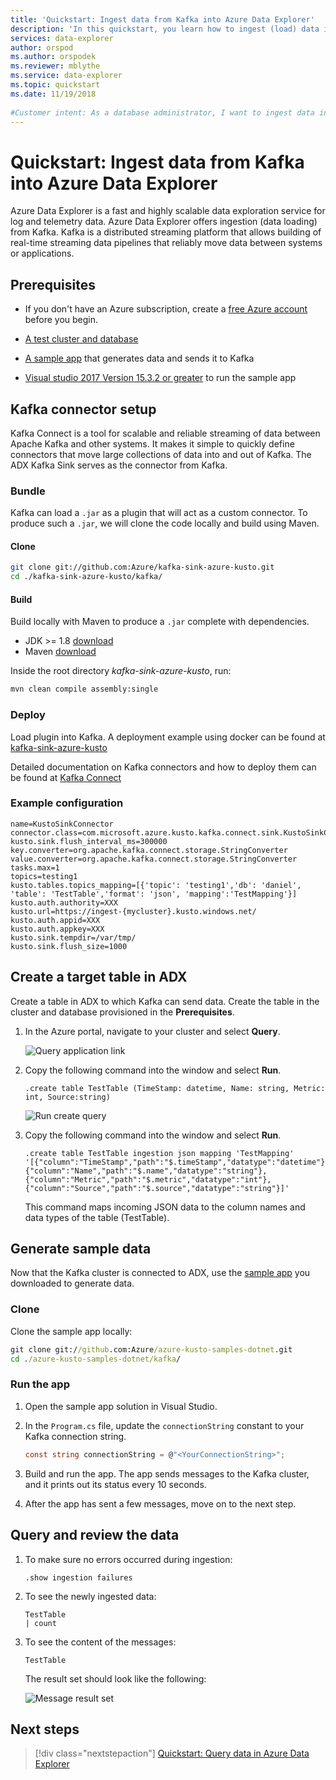 ```yaml
---
title: 'Quickstart: Ingest data from Kafka into Azure Data Explorer'
description: 'In this quickstart, you learn how to ingest (load) data into Azure Data Explorer from Kafka.'
services: data-explorer
author: orspod
ms.author: orspodek
ms.reviewer: mblythe
ms.service: data-explorer
ms.topic: quickstart
ms.date: 11/19/2018
 
#Customer intent: As a database administrator, I want to ingest data into Azure Data Explorer from Kafka, so I can analyze streaming data.
---
```

 
# Quickstart: Ingest data from Kafka into Azure Data Explorer
 
Azure Data Explorer is a fast and highly scalable data exploration service for log and telemetry data. Azure Data Explorer offers ingestion (data loading) from Kafka. Kafka is a distributed streaming platform that allows building of real-time streaming data pipelines that reliably move data between systems or applications.
 
## Prerequisites
 
* If you don't have an Azure subscription, create a [free Azure account](https://azure.microsoft.com/free/) before you begin. 
 
* [A test cluster and database](create-cluster-database-portal.md)
 
* [A sample app](https://github.com/Azure/azure-kusto-samples-dotnet/tree/master/kafka) that generates data and sends it to Kafka

* [Visual studio 2017 Version 15.3.2 or greater](https://www.visualstudio.com/vs/) to run the sample app
 
## Kafka connector setup

Kafka Connect is a tool for scalable and reliable streaming of data between Apache Kafka and other systems. It makes it simple to quickly define connectors that move large collections of data into and out of Kafka. The ADX Kafka Sink serves as the connector from Kafka.
 
### Bundle

Kafka can load a `.jar` as a plugin that will act as a custom connector. 
To produce such a `.jar`, we will clone the code locally and build using Maven. 

#### Clone

```bash
git clone git://github.com:Azure/kafka-sink-azure-kusto.git
cd ./kafka-sink-azure-kusto/kafka/
```

#### Build

Build locally with Maven to produce a `.jar` complete with dependencies.

* JDK >= 1.8 [download](https://www.oracle.com/technetwork/java/javase/downloads/index.html)
* Maven [download](https://maven.apache.org/install.html)
 

Inside the root directory *kafka-sink-azure-kusto*, run:

```bash
mvn clean compile assembly:single
```

### Deploy 

Load plugin into Kafka. A deployment example using docker can be found at [kafka-sink-azure-kusto](https://github.com/Azure/kafka-sink-azure-kusto#deploy)
 

Detailed documentation on Kafka connectors and how to deploy them can be found at [Kafka Connect](https://kafka.apache.org/documentation/#connect) 

### Example configuration 
 
```config
name=KustoSinkConnector 
connector.class=com.microsoft.azure.kusto.kafka.connect.sink.KustoSinkConnector 
kusto.sink.flush_interval_ms=300000 
key.converter=org.apache.kafka.connect.storage.StringConverter 
value.converter=org.apache.kafka.connect.storage.StringConverter 
tasks.max=1 
topics=testing1 
kusto.tables.topics_mapping=[{'topic': 'testing1','db': 'daniel', 'table': 'TestTable','format': 'json', 'mapping':'TestMapping'}] 
kusto.auth.authority=XXX 
kusto.url=https://ingest-{mycluster}.kusto.windows.net/ 
kusto.auth.appid=XXX 
kusto.auth.appkey=XXX 
kusto.sink.tempdir=/var/tmp/ 
kusto.sink.flush_size=1000
```
 
## Create a target table in ADX
 
Create a table in ADX to which Kafka can send data. Create the table in the cluster and database provisioned in the **Prerequisites**.
 
1. In the Azure portal, navigate to your cluster and select **Query**.
 
    ![Query application link](media/ingest-data-event-hub/query-explorer-link.png)
 
1. Copy the following command into the window and select **Run**.
 
    ```Kusto
    .create table TestTable (TimeStamp: datetime, Name: string, Metric: int, Source:string)
    ```
 
    ![Run create query](media/ingest-data-event-hub/run-create-query.png)
 
1. Copy the following command into the window and select **Run**.
 
    ```Kusto
    .create table TestTable ingestion json mapping 'TestMapping' '[{"column":"TimeStamp","path":"$.timeStamp","datatype":"datetime"},{"column":"Name","path":"$.name","datatype":"string"},{"column":"Metric","path":"$.metric","datatype":"int"},{"column":"Source","path":"$.source","datatype":"string"}]'
    ```

    This command maps incoming JSON data to the column names and data types of the table (TestTable).


## Generate sample data

Now that the Kafka cluster is connected to ADX, use the [sample app](https://github.com/Azure-Samples/event-hubs-dotnet-ingest) you downloaded to generate data.

### Clone

Clone the sample app locally:

```cmd
git clone git://github.com:Azure/azure-kusto-samples-dotnet.git
cd ./azure-kusto-samples-dotnet/kafka/
```

### Run the app

1. Open the sample app solution in Visual Studio.

1. In the `Program.cs` file, update the `connectionString` constant to your Kafka connection string.

    ```csharp    
    const string connectionString = @"<YourConnectionString>";
    ```

1. Build and run the app. The app sends messages to the Kafka cluster, and it prints out its status every 10 seconds.

1. After the app has sent a few messages, move on to the next step.
 
## Query and review the data

1. To make sure no errors occurred during ingestion:

    ```Kusto
    .show ingestion failures
    ```

1. To see the newly ingested data:

    ```Kusto
    TestTable 
    | count
    ```

1. To see the content of the messages:
 
    ```Kusto
    TestTable
    ```
 
    The result set should look like the following:
 
    ![Message result set](media/ingest-data-event-hub/message-result-set.png)
 
## Next steps
 
> [!div class="nextstepaction"]
> [Quickstart: Query data in Azure Data Explorer](web-query-data.md)
